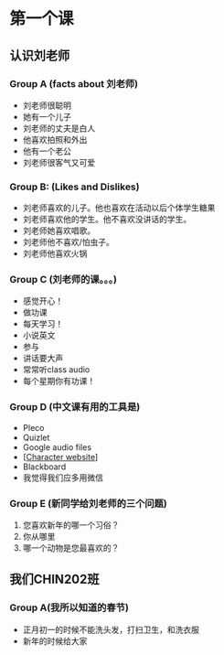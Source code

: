 # 第一个课
## 认识刘老师
### Group A (facts about 刘老师)
- 刘老师很聪明
- 她有一个儿子
- 刘老师的丈夫是白人
- 他喜欢拍照和外出
- 他有一个老公
- 刘老师很客气又可爱
### Group B: (Likes and Dislikes)
- 刘老师喜欢的儿子。他也喜欢在活动以后个体学生糖果
- 刘老师喜欢他的学生。他不喜欢没讲话的学生。
- 刘老师她喜欢唱歌。
- 刘老师他不喜欢/怕虫子。
- 刘老师他喜欢火锅
### Group C (刘老师的课。。。)
- 感觉开心！
- 做功课
- 每天学习！
- 小说英文
- 参与
- 讲话要大声
- 常常听class audio
- 每个星期你有功课！
### Group D (中文课有用的工具是)
- Pleco
- Quizlet
- Google audio files
- [[Character website](https://sites.google.com/umbc.edu/yychinesecharacters202/l16-d1?pli=1&authuser=1)]
- Blackboard
- 我觉得我们应多用微信
### Group E (新同学给刘老师的三个问题)
1. 您喜欢新年的哪一个习俗？
2. 你从哪里
3. 哪一个动物是您最喜欢的？
## 我们CHIN202班
### Group A(我所以知道的春节)
- 正月初一的时候不能洗头发，打扫卫生，和洗衣服
- 新年的时候给大家
